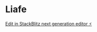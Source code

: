 # Liafe

[Edit in StackBlitz next generation editor ⚡️](https://stackblitz.com/~/github.com/lmercier68/Liafe)